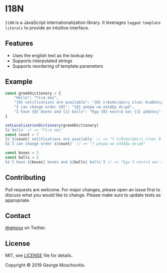 # I18N

`I18N` is a JavaScript internationalization library. It leverages `tagged template literals` to provide an intuitive interface.

## Features

* Uses the english text as the lookup key
* Supports interpolated strings
* Supports reordering of template parameters

## Example

```ts
const greekDictionary = {
    "Hello": "Γεια σας",
    "{0} notifications are available": "{0} ειδοποιήσεις είναι διαθέσιμες",
    "I can change order {0}": "{0} μπορώ να αλλάξω σειρά",
    "I have {0} boxes and {1} balls": "Έχω {0} κουτιά και {1} μπάλλες",
}

setLocalizationDictionary(greekDictionary)
lc`Hello` // => "Γεια σας"
const count = 7
lc`${count} notifications are available` // => "7 ειδοποιήσεις είναι διαθέσιμες"
lc`I can change order ${count}` // => "7 μπορώ να αλλάξω σειρά"

const boxes = 3
const balls = 2
lc`I have ${boxes} boxes and ${balls} balls`) // => "Έχω 3 κουτιά και 2 μπάλλες"

```

## Contributing

Pull requests are welcome. For major changes, please open an issue first to discuss what you would like to change. Please make sure to update tests as appropriate.

## Contact

[@gmosx](https://twitter.com/gmosx) on Twitter.

## License

MIT, see [LICENSE](./LICENSE) file for details.

Copyright © 2019 George Moschovitis.

